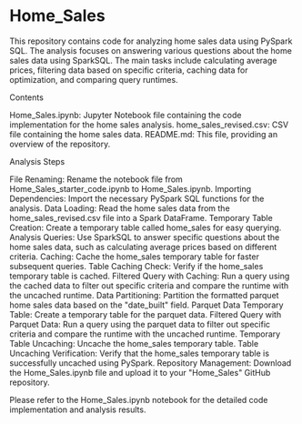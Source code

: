 # Home_Sales

This repository contains code for analyzing home sales data using PySpark SQL. The analysis focuses on answering various questions about the home sales data using SparkSQL. The main tasks include calculating average prices, filtering data based on specific criteria, caching data for optimization, and comparing query runtimes.

Contents

Home_Sales.ipynb: Jupyter Notebook file containing the code implementation for the home sales analysis.
home_sales_revised.csv: CSV file containing the home sales data.
README.md: This file, providing an overview of the repository.

Analysis Steps

File Renaming: Rename the notebook file from Home_Sales_starter_code.ipynb to Home_Sales.ipynb.
Importing Dependencies: Import the necessary PySpark SQL functions for the analysis.
Data Loading: Read the home sales data from the home_sales_revised.csv file into a Spark DataFrame.
Temporary Table Creation: Create a temporary table called home_sales for easy querying.
Analysis Queries: Use SparkSQL to answer specific questions about the home sales data, such as calculating average prices based on different criteria.
Caching: Cache the home_sales temporary table for faster subsequent queries.
Table Caching Check: Verify if the home_sales temporary table is cached.
Filtered Query with Caching: Run a query using the cached data to filter out specific criteria and compare the runtime with the uncached runtime.
Data Partitioning: Partition the formatted parquet home sales data based on the "date_built" field.
Parquet Data Temporary Table: Create a temporary table for the parquet data.
Filtered Query with Parquet Data: Run a query using the parquet data to filter out specific criteria and compare the runtime with the uncached runtime.
Temporary Table Uncaching: Uncache the home_sales temporary table.
Table Uncaching Verification: Verify that the home_sales temporary table is successfully uncached using PySpark.
Repository Management: Download the Home_Sales.ipynb file and upload it to your "Home_Sales" GitHub repository.


Please refer to the Home_Sales.ipynb notebook for the detailed code implementation and analysis results.